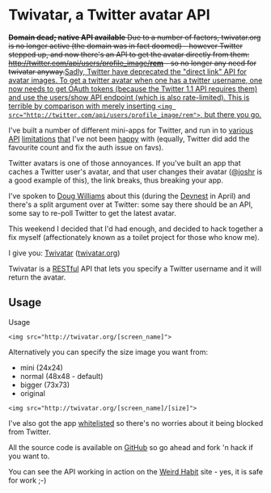 # Twivatar, a Twitter avatar API

<div class=update>
  <p><del><strong>Domain dead; native API available</strong> Due to a number of factors, twivatar.org is no longer active (the domain was in fact doomed) - however Twitter stepped up, and now there's an API to get the avatar directly from them: <a href="http://twitter.com/api/users/profile_image/rem">http://twitter.com/api/users/profile_image/<strong>rem</strong></a> - so no longer any need for twivatar anyway.</del><ins>Sadly, Twitter have deprecated the "direct link" API for avatar images. To get a twitter avatar when one has a twitter username, one now needs to get OAuth tokens (because the Twitter 1.1 API requires them) and use the <a href="https://dev.twitter.com/rest/reference/get/users/show">users/show</a> API endpoint (which is also rate-limited). This is terrible by comparison with merely inserting <code>&lt;img src="http://twitter.com/api/users/profile_image/rem"&gt;</code>, but there you go.</ins></p>
</div>

I've built a number of different mini-apps for Twitter, and run in to [various](http://groups.google.com/group/twitter-development-talk/browse_thread/thread/9a6f85e8beac68f5) [API](http://groups.google.com/group/twitter-development-talk/browse_thread/thread/3e87ad44d63835d8/a2828dd9758323a9?lnk=gst&q=remy#a2828dd9758323a9) [limitations](http://groups.google.com/group/twitter-development-talk/browse_thread/thread/2f0f10cae3cf6824) [that](http://groups.google.com/group/twitter-development-talk/browse_thread/thread/e1a61d579dca9300/cb65a0ad8f7ddcfe?lnk=gst&q=remy#cb65a0ad8f7ddcfe) I've not been [happy](http://groups.google.com/group/twitter-development-talk/browse_thread/thread/506cda469e9cfe2a/7d673932ee666c1b?lnk=gst&q=remy#7d673932ee666c1b) with (equally, Twitter did add the favourite count and fix the auth issue on favs).

Twitter avatars is one of those annoyances.  If you've built an app that caches a Twitter user's avatar, and that user changes their avatar ([@joshr](http://twitter.com/joshr) is a good example of this), the link breaks, thus breaking your app.

<!--more-->
I've spoken to [Doug Williams](http://twitter.com/dougw) about this (during the [Devnest](http://twitterdevelopernest.com/) in April) and there's a split argument over at Twitter: some say there should be an API, some say to re-poll Twitter to get the latest avatar.

This weekend I decided that I'd had enough, and decided to hack together a fix myself (affectionately known as a toilet project for those who know me).

I give you: [Twivatar](http://twivatar.org) ([twivatar.org](http://twivatar.org))

Twivatar is a [RESTful](http://en.wikipedia.org/wiki/Representational_State_Transfer "Wikipedia Entry: Representational State Transfer") API that lets you specify a Twitter username and it will return the avatar.

## Usage

Usage
<pre><code>&lt;img src=&quot;http://twivatar.org/[screen_name]&quot;&gt;</code></pre>

Alternatively you can specify the size image you want from:

* mini (24x24)
* normal (48x48 - default)
* bigger (73x73)
* original

<pre><code>&lt;img src=&quot;http://twivatar.org/[screen_name]/[size]&quot;&gt;</code></pre>

I've also got the app [whitelisted](http://apiwiki.twitter.com/Rate-limiting) so there's no worries about it being blocked from Twitter.

All the source code is available on [GitHub](http://github.com/remy/twivatar/) so go ahead and fork 'n hack if you want to.

You can see the API working in action on the [Weird Habit](http://weirdhabit.com) site - yes, it is safe for work ;-)
